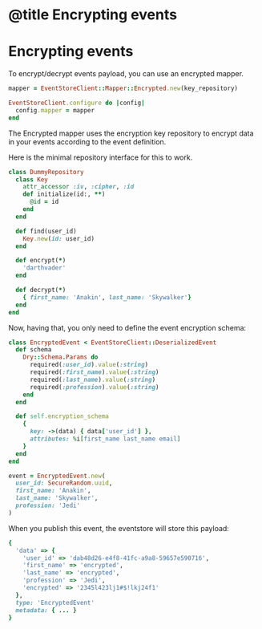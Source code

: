 # @title Encrypting events

# Encrypting events

To encrypt/decrypt events payload, you can use an encrypted mapper.


```ruby
mapper = EventStoreClient::Mapper::Encrypted.new(key_repository)

EventStoreClient.configure do |config|
  config.mapper = mapper
end
```

The Encrypted mapper uses the encryption key repository to encrypt data in your events according to the event definition.

Here is the minimal repository interface for this to work.

```ruby
class DummyRepository
  class Key
    attr_accessor :iv, :cipher, :id
    def initialize(id:, **)
      @id = id
    end
  end

  def find(user_id)
    Key.new(id: user_id)
  end

  def encrypt(*)
    'darthvader'
  end

  def decrypt(*)
    { first_name: 'Anakin', last_name: 'Skywalker'}
  end
end
```

Now, having that, you only need to define the event encryption schema:

```ruby
class EncryptedEvent < EventStoreClient::DeserializedEvent
  def schema
    Dry::Schema.Params do
      required(:user_id).value(:string)
      required(:first_name).value(:string)
      required(:last_name).value(:string)
      required(:profession).value(:string)
    end
  end

  def self.encryption_schema
    {
      key: ->(data) { data['user_id'] },
      attributes: %i[first_name last_name email]
    }
  end
end

event = EncryptedEvent.new(
  user_id: SecureRandom.uuid,
  first_name: 'Anakin',
  last_name: 'Skywalker',
  profession: 'Jedi'
)
```

When you publish this event, the eventstore will store this payload:

```ruby
{
  'data' => {
    'user_id' => 'dab48d26-e4f8-41fc-a9a8-59657e590716',
    'first_name' => 'encrypted',
    'last_name' => 'encrypted',
    'profession' => 'Jedi',
    'encrypted' => '2345l423lj1#$!lkj24f1'
  },
  type: 'EncryptedEvent'
  metadata: { ... }
}
```
